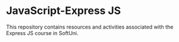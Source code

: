 # JavaScript-Express JS
This repository contains resources and activities associated with the Express JS course in SoftUni.
